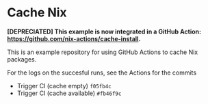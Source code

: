 # Cache Nix

**[DEPRECIATED] This example is now integrated in a GitHub Action: <https://github.com/nix-actions/cache-install>.**

This is an example repository for using GitHub Actions to cache Nix packages.

For the logs on the succesful runs, see the Actions for the commits 

- Trigger CI (cache empty) `f05fb4c`
- Trigger CI (cache available) `#fb46f9c`
